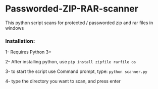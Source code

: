 # Passworded-ZIP-RAR-scanner
This python script scans for protected / passworded zip and rar files in windows

### Installation:

1- Requires Python 3+

2- After installing python, use `pip install zipfile rarfile os`

3- to start the script use Command prompt, type: `python scanner.py` 

4- type the directory you want to scan, and press enter
